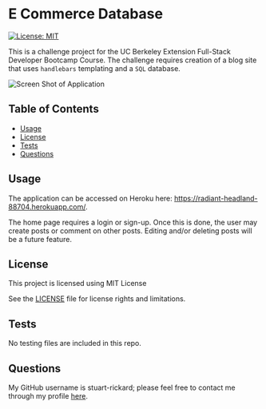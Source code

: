 # E Commerce Database

[![License: MIT](https://img.shields.io/badge/License-MIT-yellow.svg)](https://opensource.org/licenses/MIT)

This is a challenge project for the UC Berkeley Extension Full-Stack Developer Bootcamp Course. The challenge requires creation of a blog site that uses `handlebars` templating and a `SQL` database.

![Screen Shot of Application](./public/screenshot.jpg)

## Table of Contents

- [Usage](#usage)
- [License](#license)
- [Tests](#tests)
- [Questions](#questions)

## Usage

The application can be accessed on Heroku here: https://radiant-headland-88704.herokuapp.com/.

The home page requires a login or sign-up.  Once this is done, the user may create posts or comment on other posts.  Editing and/or deleting posts will be a future feature.

## License

This project is licensed using MIT License

See the [LICENSE](./LICENSE) file for license rights and limitations.

## Tests

No testing files are included in this repo.

## Questions

My GitHub username is stuart-rickard; please feel free to contact me through my profile [here](https://github.com/stuart-rickard).
